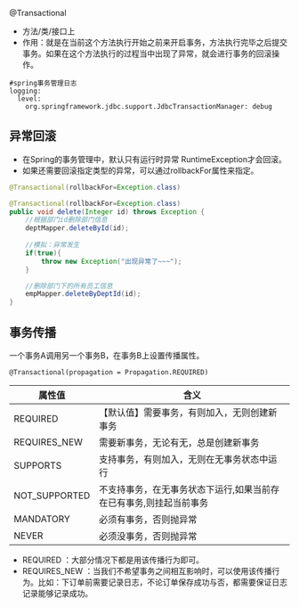 
@Transactional
- 方法/类/接口上
- 作用：就是在当前这个方法执行开始之前来开启事务，方法执行完毕之后提交事务。如果在这个方法执行的过程当中出现了异常，就会进行事务的回滚操作。
```
#spring事务管理日志
logging:
  level:
    org.springframework.jdbc.support.JdbcTransactionManager: debug
```

## 异常回滚
- 在Spring的事务管理中，默认只有运行时异常 RuntimeException才会回滚。
- 如果还需要回滚指定类型的异常，可以通过rollbackFor属性来指定。
```java
@Transactional(rollbackFor=Exception.class)
```
```java
@Transactional(rollbackFor=Exception.class)
public void delete(Integer id) throws Exception {
    //根据部门id删除部门信息
    deptMapper.deleteById(id);
    
    //模拟：异常发生
    if(true){
        throw new Exception("出现异常了~~~");
    }

    //删除部门下的所有员工信息
    empMapper.deleteByDeptId(id);   
}
```
## 事务传播

一个事务A调用另一个事务B，在事务B上设置传播属性。
```
@Transactional(propagation = Propagation.REQUIRED)
```

| **属性值**    | **含义**                                                     |
| ------------- | ------------------------------------------------------------ |
| REQUIRED      | 【默认值】需要事务，有则加入，无则创建新事务                 |
| REQUIRES_NEW  | 需要新事务，无论有无，总是创建新事务                         |
| SUPPORTS      | 支持事务，有则加入，无则在无事务状态中运行                   |
| NOT_SUPPORTED | 不支持事务，在无事务状态下运行,如果当前存在已有事务,则挂起当前事务 |
| MANDATORY     | 必须有事务，否则抛异常                                       |
| NEVER         | 必须没事务，否则抛异常                                       |

- REQUIRED ：大部分情况下都是用该传播行为即可。
- REQUIRES_NEW ：当我们不希望事务之间相互影响时，可以使用该传播行为。比如：下订单前需要记录日志，不论订单保存成功与否，都需要保证日志记录能够记录成功。